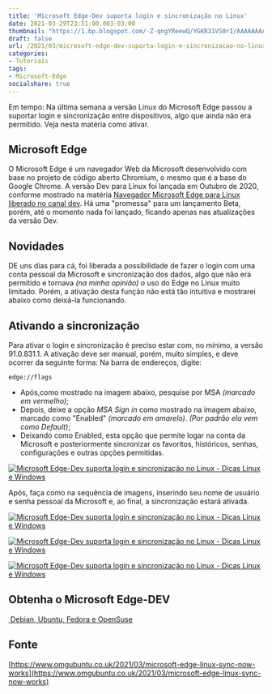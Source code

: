 ```yaml
---
title: 'Microsoft Edge-Dev suporta login e sincronização no Linux'
date: 2021-03-29T23:51:00.003-03:00
thumbnail: "https://1.bp.blogspot.com/-Z-qngYReewQ/YGKR31VS0rI/AAAAAAAAR6U/u6TTPZzYXFI_H_VcmzF_RK_eu35G_YrAwCNcBGAsYHQ/s16000/EDGE_Login.png"
draft: false
url: /2021/03/microsoft-edge-dev-suporta-login-e-sincronizacao-no-linux.html
categories:
- Tutoriais
tags: 
- Microsoft-Edge
socialshare: true
---
```


Em tempo: Na última semana a versão Linux do Microsoft Edge passou a suportar login e sincronização entre dispositivos, algo que ainda não era permitido. Veja nesta matéria como ativar.

<!--more-->

## Microsoft Edge

  
O Microsoft Edge é um navegador Web da Microsoft desenvolvido com base no projeto de código aberto Chromium, o mesmo que é a base do Google Chrome. A versão Dev para Linux foi lançada em Outubro de 2020, conforme mostrado na matéria [Navegador Microsoft Edge para Linux liberado no canal dev](https://info.wsouza.com.br/2020/10/navegador-microsoft-edge-para-linux.html). Há uma "promessa" para um lançamento Beta, porém, até o momento nada foi lançado, ficando apenas nas atualizações da versão Dev.  
  

## Novidades

  
DE uns dias para cá, foi liberada a possibilidade de fazer o login com uma conta pessoal da Microsoft e sincronização dos dados, algo que não era permitido e tornava _(na minha opinião)_ o uso do Edge no Linux muito limitado. Porém, a ativação desta função não está tão intuitiva e mostrarei abaixo como deixá-la funcionando.  
  

## Ativando a sincronização

  
Para ativar o login e sincronização é preciso estar com, no mínimo, a versão 91.0.831.1. A ativação deve ser manual, porém, muito simples, e deve ocorrer da seguinte forma: Na barra de endereços, digite:  
  

`edge://flags`
  

*   Após,como mostrado na imagem abaixo, pesquise por MSA _(marcado em vermelho)_;
*   Depois, deixe a opção _MSA Sign in_ como mostrado na imagem abaixo, marcado como "Enabled" _(marcado em amarelo)_. _(Por padrão ela vem como Default)_;
*   Deixando como Enabled, esta opção que permite logar na conta da Microsoft e posteriormente sincronizar os favoritos, históricos, senhas, configurações e outras opções permitidas.

[![Microsoft Edge-Dev suporta login e sincronização no Linux - Dicas Linux e Windows](https://1.bp.blogspot.com/-DVHqC5EB-hk/YGKJn6lxKzI/AAAAAAAAR50/k-r2BT9iqXEUzgiOd4H-3lBKyCirohZoACNcBGAsYHQ/s600/FLAGS1.png "Microsoft Edge-Dev suporta login e sincronização no Linux - Dicas Linux e Windows")](https://1.bp.blogspot.com/-DVHqC5EB-hk/YGKJn6lxKzI/AAAAAAAAR50/k-r2BT9iqXEUzgiOd4H-3lBKyCirohZoACNcBGAsYHQ/s869/FLAGS1.png)

  
Após, faça como na sequência de imagens, inserindo seu nome de usuário e senha pessoal da Microsoft e, ao final, a sincronização estará ativada.  

[![Microsoft Edge-Dev suporta login e sincronização no Linux - Dicas Linux e Windows](https://1.bp.blogspot.com/-G3w4Hp2ed9w/YGKNP6ya50I/AAAAAAAAR58/1vZoP1KemEM8Ey1hRIT-rY865grRs2XMQCNcBGAsYHQ/s16000/FLAGS2.png "Microsoft Edge-Dev suporta login e sincronização no Linux - Dicas Linux e Windows")](https://1.bp.blogspot.com/-G3w4Hp2ed9w/YGKNP6ya50I/AAAAAAAAR58/1vZoP1KemEM8Ey1hRIT-rY865grRs2XMQCNcBGAsYHQ/s534/FLAGS2.png)

  

[![Microsoft Edge-Dev suporta login e sincronização no Linux - Dicas Linux e Windows](https://1.bp.blogspot.com/-9MhZixgWddw/YGKNWbjYQQI/AAAAAAAAR6A/5PrOFwyjX5wKlkUjrFejNlPPfcoM92uOQCNcBGAsYHQ/w327-h400/FLAGS3.png "Microsoft Edge-Dev suporta login e sincronização no Linux - Dicas Linux e Windows")](https://1.bp.blogspot.com/-9MhZixgWddw/YGKNWbjYQQI/AAAAAAAAR6A/5PrOFwyjX5wKlkUjrFejNlPPfcoM92uOQCNcBGAsYHQ/s567/FLAGS3.png)

  

[![Microsoft Edge-Dev suporta login e sincronização no Linux - Dicas Linux e Windows](https://1.bp.blogspot.com/-zUnOnC2oqyA/YGKNbXOhUWI/AAAAAAAAR6E/GLyB_zGy0DcA_8i_pYdu6VyaXtoq2lIWwCNcBGAsYHQ/w368-h400/FLAGS4.png "Microsoft Edge-Dev suporta login e sincronização no Linux - Dicas Linux e Windows")](https://1.bp.blogspot.com/-zUnOnC2oqyA/YGKNbXOhUWI/AAAAAAAAR6E/GLyB_zGy0DcA_8i_pYdu6VyaXtoq2lIWwCNcBGAsYHQ/s427/FLAGS4.png)

  

## Obtenha o Microsoft Edge-DEV

  

[ Debian, Ubuntu, Fedora e OpenSuse](https://www.microsoftedgeinsider.com/pt-pt)

  

## Fonte

  
[https://www.omgubuntu.co.uk/2021/03/microsoft-edge-linux-sync-now-works](https://www.omgubuntu.co.uk/2021/03/microsoft-edge-linux-sync-now-works)
